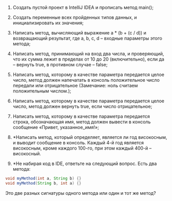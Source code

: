 1.  Создать пустой проект в IntelliJ IDEA и прописать метод main();

2.  Создать переменные всех пройденных типов данных, и инициализировать их значения;

3.  Написать метод, вычисляющий выражение a \* (b + (c / d)) и возвращающий результат, где a, b, c, d – входные параметры этого метода;

4.  Написать метод, принимающий на вход два числа, и проверяющий, что их сумма лежит в пределах от 10 до 20 (включительно), если да – вернуть true, в противном случае – false;

5.  Написать метод, которому в качестве параметра передается целое число, метод должен напечатать в консоль положительное число передали или отрицательное (Замечание: ноль считаем положительным числом.);

6.  Написать метод, которому в качестве параметра передается целое число, метод должен вернуть true, если число отрицательное;

7.  Написать метод, которому в качестве параметра передается строка, обозначающая имя, метод должен вывести в консоль сообщение «Привет, указанное_имя!»;

8.  \*Написать метод, который определяет, является ли год високосным, и выводит сообщение в консоль. Каждый 4-й год является високосным, кроме каждого 100-го, при этом каждый 400-й – високосный.

9.  \*Не набирая код в IDE, ответьте на следующий вопрос. Есть два метода:

  ```java
  void myMethod(int a, String b) {}
  void myMethod(String b, int a) {}
  ```

  Это две разных сигнатуры одного метода или один и тот же метод?
